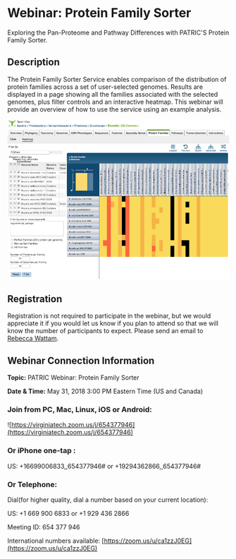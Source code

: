 # Webinar: Protein Family Sorter
Exploring the Pan-Proteome and Pathway Differences with PATRIC'S Protein Family Sorter.

## Description
The Protein Family Sorter Service enables comparison of the distribution of protein families across a set of user-selected genomes. Results are displayed in a page showing all the families associated with the selected genomes, plus filter controls and an interactive heatmap. This webinar will provide an overview of how to use the service using an example analysis.

![Protein Family Sorter Heatmap](./images/protein_family_sorter_heatmap.png)

## Registration
Registration is not required to participate in the webinar, but we would appreciate it if you would let us know if you plan to attend so that we will know the number of participants to expect. Please send an email to [Rebecca Wattam](mailto:rwattam@vt.edu).

## Webinar Connection Information
**Topic:** PATRIC Webinar: Protein Family Sorter

**Date & Time:** May 31, 2018 3:00 PM Eastern Time (US and Canada)

### Join from PC, Mac, Linux, iOS or Android: 
![https://virginiatech.zoom.us/j/654377946](https://virginiatech.zoom.us/j/654377946)

### Or iPhone one-tap :

US: +16699006833,,654377946#  or +19294362866,,654377946# 

### Or Telephone:

Dial(for higher quality, dial a number based on your current location): 

US: +1 669 900 6833  or +1 929 436 2866 

Meeting ID: 654 377 946

International numbers available: [https://zoom.us/u/ca1zzJ0EG](https://zoom.us/u/ca1zzJ0EG)
